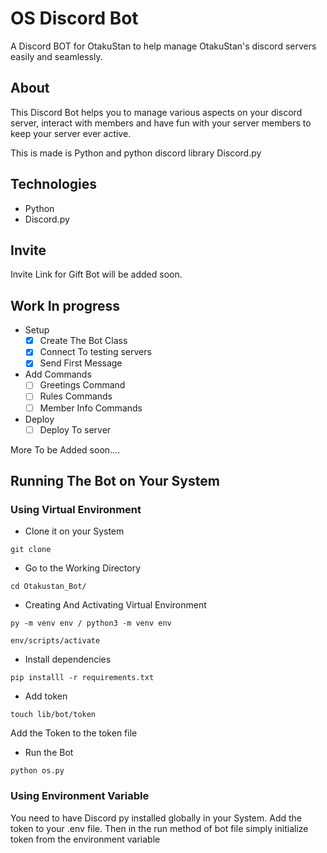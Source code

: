 # OS Discord Bot
A Discord BOT for OtakuStan to help manage OtakuStan's discord servers easily and seamlessly.

## About
This Discord Bot helps you to manage various aspects on your discord server, interact with members and have fun with your server members to keep your server ever active.

This is made is Python and python discord library Discord.py

## Technologies
- Python
- Discord.py

## Invite
Invite Link for Gift Bot will be added soon.

<!-- ## How To Use Gift
- !gifth: Provides you with a list of all the bot's available commands
- !giveaway: Setup your Giveaway.
- !fifreroll: Reroll The Giveaway to select a new winner use !gifreroll #channel-name Message Id of the message
- !giftdel: Cancel the Giveaway by specifying the giveaway channel name and the message id: use !giftdel #channel_name Id of the giveaway message
## Suggestions and Bug Reports
Suggestions, requests and bug reports are always welcomed. If you have any don't forget to leave them in the issues section. -->

## Work In progress
 - Setup
    * [x] Create The Bot Class
    * [x] Connect To testing servers
    * [x] Send First Message

 - Add Commands
    * [ ] Greetings Command
    * [ ] Rules Commands
    * [ ] Member Info Commands

 - Deploy
    * [ ] Deploy To server

 More To be Added soon....

## Running The Bot on Your System
### Using Virtual Environment
- Clone it on your System
```
git clone 
```
- Go to the Working Directory
```
cd Otakustan_Bot/
```
- Creating And Activating Virtual Environment
```
py -m venv env / python3 -m venv env

env/scripts/activate
```
- Install dependencies
```
pip installl -r requirements.txt
```

- Add token
```
touch lib/bot/token
```

Add the Token to the token file

- Run the Bot
```
python os.py
```

### Using Environment Variable

You need to have Discord py installed globally in your System. Add the token to your .env file. Then in the run method of bot file simply initialize token from the environment variable


